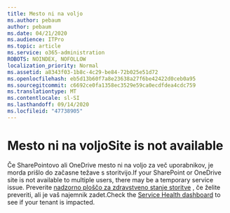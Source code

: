 ```yaml
---
title: Mesto ni na voljo
ms.author: pebaum
author: pebaum
ms.date: 04/21/2020
ms.audience: ITPro
ms.topic: article
ms.service: o365-administration
ROBOTS: NOINDEX, NOFOLLOW
localization_priority: Normal
ms.assetid: a8343f03-1b8c-4c29-be84-72b025e51d72
ms.openlocfilehash: eb5d13b60f7a8e23638a27f6be42422d0ceb0a95
ms.sourcegitcommit: c6692ce0fa1358ec3529e59ca0ecdfdea4cdc759
ms.translationtype: MT
ms.contentlocale: sl-SI
ms.lasthandoff: 09/14/2020
ms.locfileid: "47738905"
---
```

# <a name="site-is-not-available"></a><span data-ttu-id="6332c-102">Mesto ni na voljo</span><span class="sxs-lookup"><span data-stu-id="6332c-102">Site is not available</span></span>

<span data-ttu-id="6332c-103">Če SharePointovo ali OneDrive mesto ni na voljo za več uporabnikov, je morda prišlo do začasne težave s storitvijo.</span><span class="sxs-lookup"><span data-stu-id="6332c-103">If your SharePoint or OneDrive site is not available to multiple users, there may be a temporary service issue.</span></span> <span data-ttu-id="6332c-104">Preverite [nadzorno ploščo za zdravstveno stanje storitve](https://admin.microsoft.com/AdminPortal/Home#/servicehealth) , če želite preveriti, ali je vaš najemnik zadet.</span><span class="sxs-lookup"><span data-stu-id="6332c-104">Check the [Service Health dashboard](https://admin.microsoft.com/AdminPortal/Home#/servicehealth) to see if your tenant is impacted.</span></span> 
  

